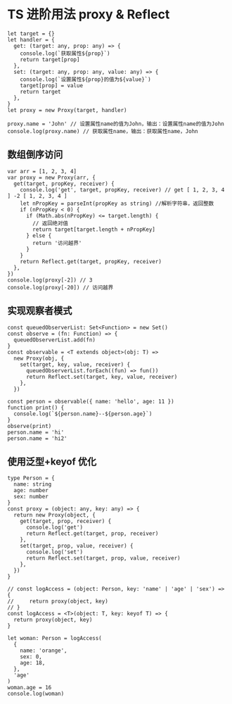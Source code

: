 # TS 进阶用法 proxy & Reflect

    let target = {}
    let handler = {
      get: (target: any, prop: any) => {
        console.log(`获取属性${prop}`)
        return target[prop]
      },
      set: (target: any, prop: any, value: any) => {
        console.log(`设置属性${prop}的值为${value}`)
        target[prop] = value
        return target
      },
    }
    let proxy = new Proxy(target, handler)

    proxy.name = 'John' // 设置属性name的值为John，输出：设置属性name的值为John
    console.log(proxy.name) // 获取属性name，输出：获取属性name，John

## 数组倒序访问

    var arr = [1, 2, 3, 4]
    var proxy = new Proxy(arr, {
      get(target, propKey, receiver) {
        console.log('get', target, propKey, receiver) // get [ 1, 2, 3, 4 ] -2 [ 1, 2, 3, 4 ]
        let nPropKey = parseInt(propKey as string) //解析字符串，返回整数
        if (nPropKey < 0) {
          if (Math.abs(nPropKey) <= target.length) {
            // 返回绝对值
            return target[target.length + nPropKey]
          } else {
            return '访问越界'
          }
        }
        return Reflect.get(target, propKey, receiver)
      },
    })
    console.log(proxy[-2]) // 3
    console.log(proxy[-20]) // 访问越界

## 实现观察者模式

    const queuedObserverList: Set<Function> = new Set()
    const observe = (fn: Function) => {
      queuedObserverList.add(fn)
    }
    const observable = <T extends object>(obj: T) =>
      new Proxy(obj, {
        set(target, key, value, receiver) {
          queuedObserverList.forEach((fun) => fun())
          return Reflect.set(target, key, value, receiver)
        },
      })

    const person = observable({ name: 'hello', age: 11 })
    function print() {
      console.log(`${person.name}--${person.age}`)
    }
    observe(print)
    person.name = 'hi'
    person.name = 'hi2'

## 使用泛型+keyof 优化

    type Person = {
      name: string
      age: number
      sex: number
    }
    const proxy = (object: any, key: any) => {
      return new Proxy(object, {
        get(target, prop, receiver) {
          console.log('get')
          return Reflect.get(target, prop, receiver)
        },
        set(target, prop, value, receiver) {
          console.log('set')
          return Reflect.set(target, prop, value, receiver)
        },
      })
    }

    // const logAccess = (object: Person, key: 'name' | 'age' | 'sex') => {
    //     return proxy(object, key)
    // }
    const logAccess = <T>(object: T, key: keyof T) => {
      return proxy(object, key)
    }

    let woman: Person = logAccess(
      {
        name: 'orange',
        sex: 0,
        age: 18,
      },
      'age'
    )
    woman.age = 16
    console.log(woman)
